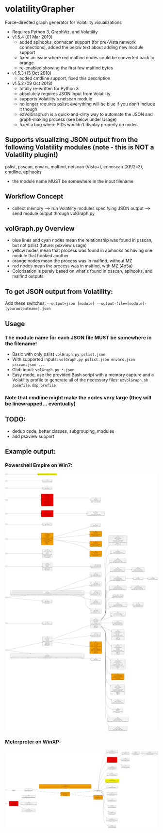 # volatilityGrapher
Force-directed graph generator for Volatility visualizations
- Requires Python 3, GraphViz, and Volatility
- v1.5.4 (01 Mar 2019)
	- added apihooks, connscan support (for pre-Vista network connections), added the below text about adding new module support
	- fixed an issue where red malfind nodes could be converted back to orange
	- re-enabled showing the first few malfind bytes
- v1.5.3 (15 Oct 2018)
	- added cmdline support, fixed this description
- v1.5.2 (09 Oct 2018)
	- totally re-written for Python 3
	- absolutely requires JSON input from Volatility
	- supports Volatility's netscan module
	- no longer requires pslist; everything will be blue if you don't include it though
	- ezVolGraph.sh is a quick-and-dirty way to automate the JSON and graph-making process (see below under Usage)
	- fixed a bug where PIDs wouldn't display properly on nodes

## Supports visualizing JSON output from the following Volatility modules (note - this is NOT a Volatility plugin!)
pslist, psscan, envars, malfind, netscan (Vista+), connscan (XP/2k3), cmdline, apihooks
- the module name MUST be somewhere in the input filename

## Workflow Concept
- collect memory --> run Volatility modules specifying JSON output --> send module output through volGraph.py

## volGraph.py Overview
- blue lines and cyan nodes mean the relationship was found in psscan, but not pslist (future:  psxview usage)
- yellow nodes mean that process was found in apihooks as having one module that hooked another
- orange nodes mean the process was in malfind, without MZ
- red nodes mean the process was in malfind, with MZ (4d5a)
- Colorization is purely based on what's found in psscan, apihooks, and malfind outputs

## To get JSON output from Volatility:
Add these switches: ```--output=json [module] --output-file=[module]-[youroutputname].json```

## Usage
### The module name for each JSON file MUST be somewhere in the filename!
- Basic with only pslist ```volGraph.py pslist.json```
- With supported inputs:  ```volGraph.py pslist.json envars.json psscan.json ... ```
- Glob input:  ```volGraph.py *.json```
- Easy mode, use the provided Bash script with a memory capture and a Volatility profile to generate all of the necessary files:  ```ezVolGraph.sh somefile.dmp profile```
### Note that cmdline might make the nodes very large (they will be linewrapped... eventually)


## TODO:  
- dedup code, better classes, subgrouping, modules
- add psxview support

## Example output:
### Powershell Empire on Win7:
![volGraph.py](https://github.com/bonifield/volatilityGrapher/blob/master/sampledata/volGraph-1551571181-dot.png)
### Meterpreter on WinXP:
![volGraph.py](https://github.com/bonifield/volatilityGrapher/blob/master/sampledata/volGraph-1551571385-dot.png)

